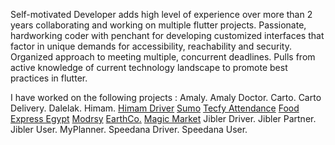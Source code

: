Self-motivated Developer adds high level of experience over more than 2 years collaborating and working on multiple flutter projects.
Passionate, hardworking coder with penchant for developing customized interfaces that factor in unique demands for accessibility, reachability and security.
Organized approach to meeting multiple, concurrent deadlines.
Pulls from active knowledge of current technology landscape to promote best practices in flutter.

I have worked on the following projects :
Amaly.
Amaly Doctor.
Carto.
Carto Delivery.
Dalelak.
Himam.
[Himam Driver](https://play.google.com/store/apps/details?id=com.engaz.himam_driver)
[Sumo](https://play.google.com/store/apps/details?id=co.tecfy.task_management)
[Tecfy Attendance](https://play.google.com/store/apps/details?id=co.tecfy.emp)
[Food Express Egypt](https://play.google.com/store/apps/details?id=com.foodexpresseg.customer)
[Modrsy](https://modrsy.com/)
[EarthCo.](https://earth-7b102.web.app/)
[Magic Market](https://magicmarket4u.web.app/)
Jibler Driver.
Jibler Partner.
Jibler User.
MyPlanner.
Speedana Driver.
Speedana User.

<!---
AhmedHossien/AhmedHossien is a ✨ special ✨ repository because its `README.md` (this file) appears on your GitHub profile.
You can click the Preview link to take a look at your changes.
--->
